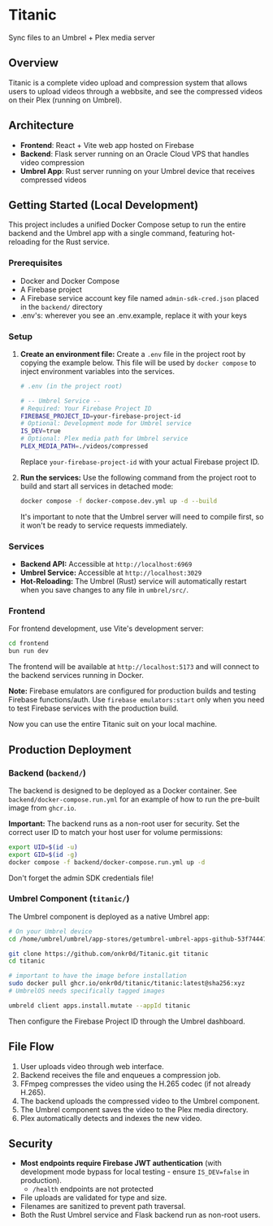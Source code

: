 # Titanic

Sync files to an Umbrel + Plex media server

## Overview

Titanic is a complete video upload and compression system that allows users to upload videos through a webbsite, and see the compressed videos on their Plex (running on Umbrel).

## Architecture

- **Frontend**: React + Vite web app hosted on Firebase
- **Backend**: Flask server running on an Oracle Cloud VPS that handles video compression
- **Umbrel App**: Rust server running on your Umbrel device that receives compressed videos

## Getting Started (Local Development)

This project includes a unified Docker Compose setup to run the entire backend and the Umbrel app with a single command, featuring hot-reloading for the Rust service.

### Prerequisites
- Docker and Docker Compose
- A Firebase project
- A Firebase service account key file named `admin-sdk-cred.json` placed in the `backend/` directory
- .env's: wherever you see an .env.example, replace it with your keys

### Setup

1.  **Create an environment file:**
    Create a `.env` file in the project root by copying the example below. This file will be used by `docker compose` to inject environment variables into the services.

    ```bash
    # .env (in the project root)

    # -- Umbrel Service --
    # Required: Your Firebase Project ID
    FIREBASE_PROJECT_ID=your-firebase-project-id
    # Optional: Development mode for Umbrel service
    IS_DEV=true
    # Optional: Plex media path for Umbrel service
    PLEX_MEDIA_PATH=./videos/compressed
    ```
    Replace `your-firebase-project-id` with your actual Firebase project ID.

2.  **Run the services:**
    Use the following command from the project root to build and start all services in detached mode:
    ```bash
    docker compose -f docker-compose.dev.yml up -d --build
    ```
    It's important to note that the Umbrel server will need to compile first, so it won't be ready to service requests immediately.

### Services
- **Backend API:** Accessible at `http://localhost:6969`
- **Umbrel Service:** Accessible at `http://localhost:3029`
- **Hot-Reloading:** The Umbrel (Rust) service will automatically restart when you save changes to any file in `umbrel/src/`.

### Frontend

For frontend development, use Vite's development server:
```bash
cd frontend
bun run dev
```

The frontend will be available at `http://localhost:5173` and will connect to the backend services running in Docker.

**Note:** Firebase emulators are configured for production builds and testing Firebase functions/auth. Use `firebase emulators:start` only when you need to test Firebase services with the production build.

Now you can use the entire Titanic suit on your local machine.

## Production Deployment

### Backend (`backend/`)
The backend is designed to be deployed as a Docker container. See `backend/docker-compose.run.yml` for an example of how to run the pre-built image from `ghcr.io`.

**Important:** The backend runs as a non-root user for security. Set the correct user ID to match your host user for volume permissions:
```bash
export UID=$(id -u)
export GID=$(id -g)
docker compose -f backend/docker-compose.run.yml up -d
```

Don't forget the admin SDK credentials file!

### Umbrel Component (`titanic/`)
The Umbrel component is deployed as a native Umbrel app:
   ```bash
   # On your Umbrel device
   cd /home/umbrel/umbrel/app-stores/getumbrel-umbrel-apps-github-53f74447
   
   git clone https://github.com/onkr0d/Titanic.git titanic
   cd titanic
   
   # important to have the image before installation
   sudo docker pull ghcr.io/onkr0d/titanic/titanic:latest@sha256:xyz
   # UmbrelOS needs specifically tagged images
   
   umbreld client apps.install.mutate --appId titanic
   ```
   Then configure the Firebase Project ID through the Umbrel dashboard.

## File Flow

1. User uploads video through web interface.
2. Backend receives the file and enqueues a compression job.
3. FFmpeg compresses the video using the H.265 codec (if not already H.265).
4. The backend uploads the compressed video to the Umbrel component.
5. The Umbrel component saves the video to the Plex media directory.
6. Plex automatically detects and indexes the new video.

## Security

- **Most endpoints require Firebase JWT authentication** (with development mode bypass for local testing - ensure `IS_DEV=false` in production).
    - ``/health`` endpoints are not protected
- File uploads are validated for type and size.
- Filenames are sanitized to prevent path traversal.
- Both the Rust Umbrel service and Flask backend run as non-root users.
